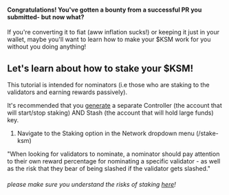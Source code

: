 #### Congratulations! You've gotten a bounty from a successful PR you submitted- but now what?

If you're converting it to fiat (aww inflation sucks!) or keeping it just in your wallet, maybe you'll want to learn how to make your $KSM work for you without you doing anything! 

## Let's learn about how to stake your $KSM!
This tutorial is intended for nominators (i.e those who are staking to the validators and earning rewards passively).

It's recommended that you [generate](https://guide.kusama.network/docs/learn-account-generation/) a separate Controller (the account that will start/stop staking) AND Stash (the account that will hold large funds) key.

1. Navigate to the Staking option in the Network dropdown menu
(/stake-ksm)







"When looking for validators to nominate, a nominator should pay attention to their own reward percentage for nominating a specific validator - as well as the risk that they bear of being slashed if the validator gets slashed."

###### please make sure you understand the risks of staking [here](https://guide.kusama.network/docs/learn-staking#slashing)!